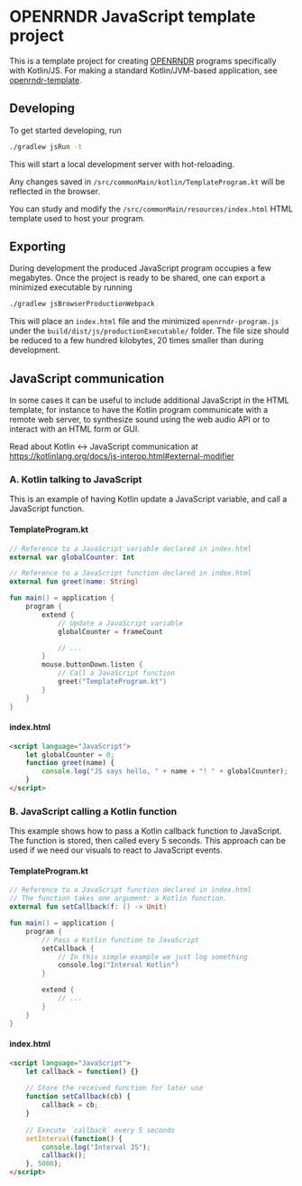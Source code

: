 # OPENRNDR JavaScript template project

This is a template project for creating [OPENRNDR](https://openrndr.org/) programs specifically with Kotlin/JS.
For making a standard Kotlin/JVM-based application,
see [openrndr-template](https://github.com/openrndr/openrndr-template).

## Developing

To get started developing, run 

```bash
./gradlew jsRun -t
```

This will start a local development server with hot-reloading. 

Any changes saved in `/src/commonMain/kotlin/TemplateProgram.kt` will be reflected 
in the browser.

You can study and modify the `/src/commonMain/resources/index.html` HTML template used
to host your program.

## Exporting

During development the produced JavaScript program occupies a few megabytes.
Once the project is ready to be shared, one can export a minimized executable by running

```bash
./gradlew jsBrowserProductionWebpack
```

This will place an `index.html` file and the minimized `openrndr-program.js`
under the `build/dist/js/productionExecutable/` folder. The file size should be
reduced to a few hundred kilobytes, 20 times smaller than during development.

## JavaScript communication

In some cases it can be useful to include additional JavaScript in the HTML template,
for instance to have the Kotlin program communicate with a remote web server, 
to synthesize sound using the web audio API or to interact with an HTML form or GUI.

Read about Kotlin <-> JavaScript communication at
https://kotlinlang.org/docs/js-interop.html#external-modifier

### A. Kotlin talking to JavaScript

This is an example of having Kotlin update a JavaScript variable, and call a JavaScript function.

#### TemplateProgram.kt

```kotlin
// Reference to a JavaScript variable declared in index.html
external var globalCounter: Int

// Reference to a JavaScript function declared in index.html
external fun greet(name: String)

fun main() = application {
    program {
        extend {
            // Update a JavaScript variable
            globalCounter = frameCount

            // ...
        }
        mouse.buttonDown.listen {
            // Call a JavaScript function
            greet("TemplateProgram.kt")
        }
    }
}
```

#### index.html
```html
<script language="JavaScript">
    let globalCounter = 0;
    function greet(name) {
        console.log("JS says hello, " + name + "! " + globalCounter);
    }
</script>
```

### B. JavaScript calling a Kotlin function

This example shows how to pass a Kotlin callback function to
JavaScript. The function is stored, then called every
5 seconds. This approach can be used if we need our visuals to react to JavaScript events.

#### TemplateProgram.kt

```kotlin
// Reference to a JavaScript function declared in index.html
// The function takes one argument: a Kotlin function.
external fun setCallback(f: () -> Unit)

fun main() = application {
    program {
        // Pass a Kotlin function to JavaScript
        setCallback {
            // In this simple example we just log something
            console.log("Interval Kotlin")
        }

        extend {
            // ...
        }
    }
}
```

#### index.html

```html
<script language="JavaScript">
    let callback = function() {}
    
    // Store the received function for later use 
    function setCallback(cb) {
        callback = cb;
    }
    
    // Execute `callback` every 5 seconds
    setInterval(function() {
        console.log("Interval JS");
        callback();
    }, 5000);
</script>
```
